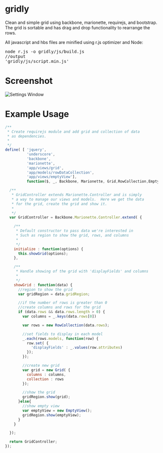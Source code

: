 gridly
==================================

Clean and simple grid using backbone, marionette, requirejs, and bootstrap.  The grid is sortable and has drag and drop functionality to rearrange the rows.

All javascript and hbs files are minified using r.js optimizer and Node:
<pre>
node r.js -o gridly/js/build.js
//output
'gridly/js/script.min.js'
</pre>

Screenshot
==========
![Settings Window](https://raw.github.com/julesbond007/gridly/master/docs/gridly.png)

Example Usage
=============
```javascript
/**
 * Create requirejs module and add grid and collection of data
 * as dependencies.
 *
 */
define( [ 'jquery',
          'underscore',
          'backbone',
          'marionette',
          'app/views/grid',
          'app/models/rowDataCollection',
          'app/views/emptyView'],
          function($, _, Backbone, Marionette, Grid,RowCollection,EmptyView) {

  /**
   * GridController extends Marionette.Controller and is simply
   * a way to manage our views and models.  Here we get the data
   * for the grid, create the grid and show it.
   *
   */
  var GridController = Backbone.Marionette.Controller.extend( {

    /**
     * Default constructor to pass data we're interested in
     * Such as region to show the grid, rows, and columns
     *
     */
    initialize : function(options) {
      this.showGrid(options);
    },

    /**
     * Handle showing of the grid with 'displayFields' and columns
     *
     */
    showGrid : function(data) {
      //region to show the grid
      var gridRegion = data.gridRegion;

      //if the number of rows is greater than 0
      //create columns and rows for the grid
      if (data.rows && data.rows.length > 0) {
        var columns = _.keys(data.rows[0])

        var rows = new RowCollection(data.rows);

        //set fields to display in each model
        _.each(rows.models, function(row) {
          row.set( {
            'displayFields' : _.values(row.attributes)
          });
        });

        //create new grid
        var grid = new Grid( {
          columns : columns,
          collection : rows
        });

        //show the grid
        gridRegion.show(grid);
      }else{
        //show empty view
        var emptyView = new EmptyView();
        gridRegion.show(emptyView);
      }
    }

  });

  return GridController;
});
